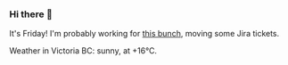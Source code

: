 ### Hi there :wave:

It's Friday! I'm probably working for [this bunch](https://github.com/kohofinancial), moving some Jira tickets.

Weather in Victoria BC: sunny, at +16°C.
